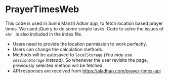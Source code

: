 # PrayerTimesWeb

This code is used in Sunni Manzil Adkar app, to fetch location based prayer times. We used jQuery to do some simple tasks. Code to solve the issues of ```xhr ``` is also included in the index file. 
* Users need to provide the location permission to work perfectly.
* Users can change the calculation methods.
* Methods will be autosaved to ```localStorage``` *(You may use ```sessionStorage``` instead).* So whenever the user revisits the page, previously  selected method will be fetched.
* API responses are received from https://aladhan.com/prayer-times-api
